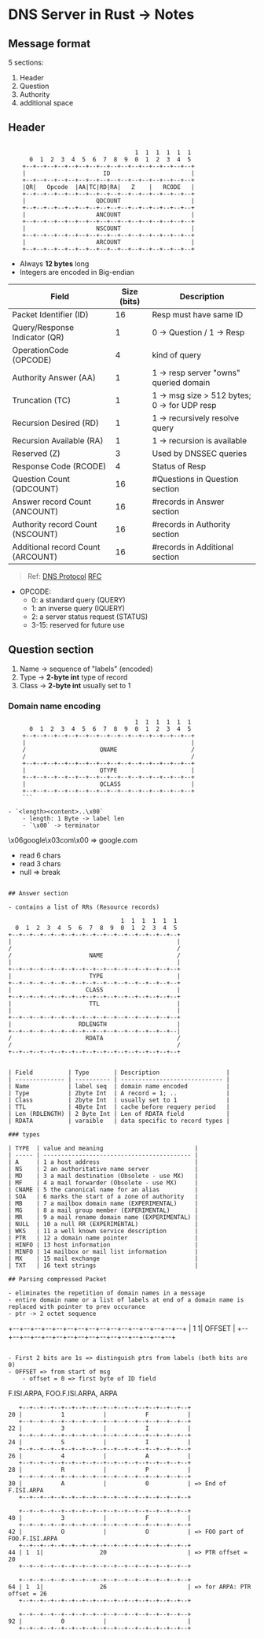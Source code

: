 # DNS Server in Rust -> Notes

## Message format

5 sections:
1. Header
2. Question
3. Authority
4. additional space

## Header

```

                                    1  1  1  1  1  1
      0  1  2  3  4  5  6  7  8  9  0  1  2  3  4  5
    +--+--+--+--+--+--+--+--+--+--+--+--+--+--+--+--+
    |                      ID                       |
    +--+--+--+--+--+--+--+--+--+--+--+--+--+--+--+--+
    |QR|   Opcode  |AA|TC|RD|RA|   Z    |   RCODE   |
    +--+--+--+--+--+--+--+--+--+--+--+--+--+--+--+--+
    |                    QDCOUNT                    |
    +--+--+--+--+--+--+--+--+--+--+--+--+--+--+--+--+
    |                    ANCOUNT                    |
    +--+--+--+--+--+--+--+--+--+--+--+--+--+--+--+--+
    |                    NSCOUNT                    |
    +--+--+--+--+--+--+--+--+--+--+--+--+--+--+--+--+
    |                    ARCOUNT                    |
    +--+--+--+--+--+--+--+--+--+--+--+--+--+--+--+--+
```

- Always **12 bytes** long
- Integers are encoded in Big-endian

| Field                             | Size (bits) | Description                                  |
| --------------------------------- | ----------- | -------------------------------------------- |
| Packet Identifier (ID)            | 16          | Resp must have same ID                       |
| Query/Response Indicator (QR)     | 1           | 0 -> Question / 1 -> Resp                    |
| OperationCode (OPCODE)            | 4           | kind of query                                |
| Authority Answer (AA)             | 1           | 1 -> resp server "owns" queried domain       |
| Truncation (TC)                   | 1           | 1 -> msg size > 512 bytes; 0 -> for UDP resp |
| Recursion Desired (RD)            | 1           | 1 -> recursively resolve query               |
| Recursion Available (RA)          | 1           | 1 -> recursion is available                  |
| Reserved (Z)                      | 3           | Used by DNSSEC queries                       |
| Response Code (RCODE)             | 4           | Status of Resp                               |
| Question Count (QDCOUNT)          | 16          | #Questions in Question section               |
| Answer record Count (ANCOUNT)     | 16          | #records in Answer section                   |
| Authority record Count (NSCOUNT)  | 16          | #records in Authority section                |
| Additional record Count (ARCOUNT) | 16          | #records in Additional section               |

> Ref: [DNS Protocol](https://github.com/EmilHernvall/dnsguide/blob/b52da3b32b27c81e5c6729ac14fe01fef8b1b593/chapter1.md)
> [RFC](https://datatracker.ietf.org/doc/html/rfc1035#section-4.1)

- OPCODE:
	- 0: a standard query (QUERY)
	- 1: an inverse query (IQUERY)
	- 2: a server status request (STATUS)
	- 3-15: reserved for future use
 
 ## Question section

 1. Name -> sequence of "labels" (encoded)
 2. Type -> **2-byte int** type of record
 3. Class -> **2-byte int** usually set to 1
 
### Domain name encoding

```
                                    1  1  1  1  1  1
      0  1  2  3  4  5  6  7  8  9  0  1  2  3  4  5
    +--+--+--+--+--+--+--+--+--+--+--+--+--+--+--+--+
    |                                               |
    /                     QNAME                     /
    /                                               /
    +--+--+--+--+--+--+--+--+--+--+--+--+--+--+--+--+
    |                     QTYPE                     |
    +--+--+--+--+--+--+--+--+--+--+--+--+--+--+--+--+
    |                     QCLASS                    |
    +--+--+--+--+--+--+--+--+--+--+--+--+--+--+--+--+
	```

- `<length><content>..\x00`
    - length: 1 Byte -> label len
    - `\x00` -> terminator

```
\x06google\x03com\x00 => google.com
- read 6 chars
- read 3 chars
- null => break
```

## Answer section

- contains a list of RRs (Resource records)

```
                                    1  1  1  1  1  1
      0  1  2  3  4  5  6  7  8  9  0  1  2  3  4  5
    +--+--+--+--+--+--+--+--+--+--+--+--+--+--+--+--+
    |                                               |
    /                                               /
    /                      NAME                     /
    |                                               |
    +--+--+--+--+--+--+--+--+--+--+--+--+--+--+--+--+
    |                      TYPE                     |
    +--+--+--+--+--+--+--+--+--+--+--+--+--+--+--+--+
    |                     CLASS                     |
    +--+--+--+--+--+--+--+--+--+--+--+--+--+--+--+--+
    |                      TTL                      |
    |                                               |
    +--+--+--+--+--+--+--+--+--+--+--+--+--+--+--+--+
    |                   RDLENGTH                    |
    +--+--+--+--+--+--+--+--+--+--+--+--+--+--+--+--|
    /                     RDATA                     /
    /                                               /
    +--+--+--+--+--+--+--+--+--+--+--+--+--+--+--+--+
```

| Field          | Type       | Description                   |
| -------------- | ---------- | ----------------------------- |
| Name           | label seq  | domain name encoded           |
| Type           | 2byte Int  | A record = 1; ..              |
| Class          | 2byte Int  | usually set to 1              |
| TTL            | 4Byte Int  | cache before requery period   |
| Len (RDLENGTH) | 2 Byte Int | Len of RDATA field            |
| RDATA          | varaible   | data specific to record types |

### types

| TYPE  | value and meaning                          |
| ----- | ------------------------------------------ |
| A     | 1 a host address                           |
| NS    | 2 an authoritative name server             |
| MD    | 3 a mail destination (Obsolete - use MX)   |
| MF    | 4 a mail forwarder (Obsolete - use MX)     |
| CNAME | 5 the canonical name for an alias          |
| SOA   | 6 marks the start of a zone of authority   |
| MB    | 7 a mailbox domain name (EXPERIMENTAL)     |
| MG    | 8 a mail group member (EXPERIMENTAL)       |
| MR    | 9 a mail rename domain name (EXPERIMENTAL) |
| NULL  | 10 a null RR (EXPERIMENTAL)                |
| WKS   | 11 a well known service description        |
| PTR   | 12 a domain name pointer                   |
| HINFO | 13 host information                        |
| MINFO | 14 mailbox or mail list information        |
| MX    | 15 mail exchange                           |
| TXT   | 16 text strings                            |

## Parsing compressed Packet

- eliminates the repetition of domain names in a message
- entire domain name or a list of labels at end of a domain name is replaced with pointer to prev occurance
- ptr -> 2 octet sequence

```
+--+--+--+--+--+--+--+--+--+--+--+--+--+--+--+--+
| 1  1|                OFFSET                   |
+--+--+--+--+--+--+--+--+--+--+--+--+--+--+--+--+
```

- First 2 bits are 1s => distinguish ptrs from labels (both bits are 0)
- OFFSET => from start of msg
    - offset = 0 => first byte of ID field

```
F.ISI.ARPA,
FOO.F.ISI.ARPA,
ARPA

       +--+--+--+--+--+--+--+--+--+--+--+--+--+--+--+--+
    20 |           1           |           F           |
       +--+--+--+--+--+--+--+--+--+--+--+--+--+--+--+--+
    22 |           3           |           I           |
       +--+--+--+--+--+--+--+--+--+--+--+--+--+--+--+--+
    24 |           S           |           I           |
       +--+--+--+--+--+--+--+--+--+--+--+--+--+--+--+--+
    26 |           4           |           A           |
       +--+--+--+--+--+--+--+--+--+--+--+--+--+--+--+--+
    28 |           R           |           P           |
       +--+--+--+--+--+--+--+--+--+--+--+--+--+--+--+--+
    30 |           A           |           0           | => End of F.ISI.ARPA
       +--+--+--+--+--+--+--+--+--+--+--+--+--+--+--+--+

       +--+--+--+--+--+--+--+--+--+--+--+--+--+--+--+--+
    40 |           3           |           F           |
       +--+--+--+--+--+--+--+--+--+--+--+--+--+--+--+--+
    42 |           O           |           O           | => FOO part of FOO.F.ISI.ARPA
       +--+--+--+--+--+--+--+--+--+--+--+--+--+--+--+--+
    44 | 1  1|                20                       | => PTR offset = 20
       +--+--+--+--+--+--+--+--+--+--+--+--+--+--+--+--+

       +--+--+--+--+--+--+--+--+--+--+--+--+--+--+--+--+
    64 | 1  1|                26                       | => for ARPA: PTR offset = 26
       +--+--+--+--+--+--+--+--+--+--+--+--+--+--+--+--+

       +--+--+--+--+--+--+--+--+--+--+--+--+--+--+--+--+
    92 |           0           |                       |
       +--+--+--+--+--+--+--+--+--+--+--+--+--+--+--+--+
```

